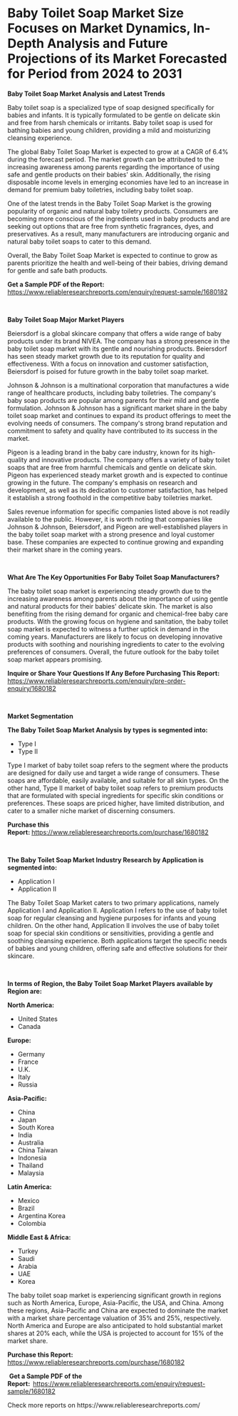 <p><h1>Baby Toilet Soap Market Size Focuses on Market Dynamics, In-Depth Analysis and Future Projections of its Market Forecasted for Period from 2024 to 2031</h1></p><p><strong>Baby Toilet Soap Market Analysis and Latest Trends</strong></p>
<p><p>Baby toilet soap is a specialized type of soap designed specifically for babies and infants. It is typically formulated to be gentle on delicate skin and free from harsh chemicals or irritants. Baby toilet soap is used for bathing babies and young children, providing a mild and moisturizing cleansing experience.</p><p>The global Baby Toilet Soap Market is expected to grow at a CAGR of 6.4% during the forecast period. The market growth can be attributed to the increasing awareness among parents regarding the importance of using safe and gentle products on their babies' skin. Additionally, the rising disposable income levels in emerging economies have led to an increase in demand for premium baby toiletries, including baby toilet soap.</p><p>One of the latest trends in the Baby Toilet Soap Market is the growing popularity of organic and natural baby toiletry products. Consumers are becoming more conscious of the ingredients used in baby products and are seeking out options that are free from synthetic fragrances, dyes, and preservatives. As a result, many manufacturers are introducing organic and natural baby toilet soaps to cater to this demand.</p><p>Overall, the Baby Toilet Soap Market is expected to continue to grow as parents prioritize the health and well-being of their babies, driving demand for gentle and safe bath products.</p></p>
<p><strong>Get a Sample PDF of the Report:&nbsp;</strong> <a href="https://www.reliableresearchreports.com/enquiry/request-sample/1680182">https://www.reliableresearchreports.com/enquiry/request-sample/1680182</a></p>
<p>&nbsp;</p>
<p><strong>Baby Toilet Soap Major Market Players</strong></p>
<p><p>Beiersdorf is a global skincare company that offers a wide range of baby products under its brand NIVEA. The company has a strong presence in the baby toilet soap market with its gentle and nourishing products. Beiersdorf has seen steady market growth due to its reputation for quality and effectiveness. With a focus on innovation and customer satisfaction, Beiersdorf is poised for future growth in the baby toilet soap market.</p><p>Johnson & Johnson is a multinational corporation that manufactures a wide range of healthcare products, including baby toiletries. The company's baby soap products are popular among parents for their mild and gentle formulation. Johnson & Johnson has a significant market share in the baby toilet soap market and continues to expand its product offerings to meet the evolving needs of consumers. The company's strong brand reputation and commitment to safety and quality have contributed to its success in the market.</p><p>Pigeon is a leading brand in the baby care industry, known for its high-quality and innovative products. The company offers a variety of baby toilet soaps that are free from harmful chemicals and gentle on delicate skin. Pigeon has experienced steady market growth and is expected to continue growing in the future. The company's emphasis on research and development, as well as its dedication to customer satisfaction, has helped it establish a strong foothold in the competitive baby toiletries market.</p><p>Sales revenue information for specific companies listed above is not readily available to the public. However, it is worth noting that companies like Johnson & Johnson, Beiersdorf, and Pigeon are well-established players in the baby toilet soap market with a strong presence and loyal customer base. These companies are expected to continue growing and expanding their market share in the coming years.</p></p>
<p>&nbsp;</p>
<p><strong>What Are The Key Opportunities For Baby Toilet Soap Manufacturers?</strong></p>
<p><p>The baby toilet soap market is experiencing steady growth due to the increasing awareness among parents about the importance of using gentle and natural products for their babies' delicate skin. The market is also benefiting from the rising demand for organic and chemical-free baby care products. With the growing focus on hygiene and sanitation, the baby toilet soap market is expected to witness a further uptick in demand in the coming years. Manufacturers are likely to focus on developing innovative products with soothing and nourishing ingredients to cater to the evolving preferences of consumers. Overall, the future outlook for the baby toilet soap market appears promising.</p></p>
<p><strong>Inquire or Share Your Questions If Any Before Purchasing This Report:</strong> <a href="https://www.reliableresearchreports.com/enquiry/pre-order-enquiry/1680182">https://www.reliableresearchreports.com/enquiry/pre-order-enquiry/1680182</a></p>
<p>&nbsp;</p>
<p><strong>Market Segmentation</strong></p>
<p><strong>The Baby Toilet Soap Market Analysis by types is segmented into:</strong></p>
<p><ul><li>Type I</li><li>Type II</li></ul></p>
<p><p>Type I market of baby toilet soap refers to the segment where the products are designed for daily use and target a wide range of consumers. These soaps are affordable, easily available, and suitable for all skin types. On the other hand, Type II market of baby toilet soap refers to premium products that are formulated with special ingredients for specific skin conditions or preferences. These soaps are priced higher, have limited distribution, and cater to a smaller niche market of discerning consumers.</p></p>
<p><strong>Purchase this Report:&nbsp;</strong><a href="https://www.reliableresearchreports.com/purchase/1680182">https://www.reliableresearchreports.com/purchase/1680182</a></p>
<p>&nbsp;</p>
<p><strong>The Baby Toilet Soap Market Industry Research by Application is segmented into:</strong></p>
<p><ul><li>Application I</li><li>Application II</li></ul></p>
<p><p>The Baby Toilet Soap Market caters to two primary applications, namely Application I and Application II. Application I refers to the use of baby toilet soap for regular cleansing and hygiene purposes for infants and young children. On the other hand, Application II involves the use of baby toilet soap for special skin conditions or sensitivities, providing a gentle and soothing cleansing experience. Both applications target the specific needs of babies and young children, offering safe and effective solutions for their skincare.</p></p>
<p>&nbsp;</p>
<p><strong>In terms of Region, the Baby Toilet Soap Market Players available by Region are:</strong></p>
<p>
    <p> <strong> North America: </strong>
        <ul>
            <li>United States</li>
            <li>Canada</li>
        </ul>
        </p> 
    <p> <strong> Europe: </strong>
        <ul>
            <li>Germany</li>
            <li>France</li>
            <li>U.K.</li>
            <li>Italy</li>
            <li>Russia</li>
        </ul>
        </p> 
    <p> <strong> Asia-Pacific: </strong>
        <ul>
            <li>China</li>
            <li>Japan</li>
            <li>South Korea</li>
            <li>India</li>
            <li>Australia</li>
            <li>China Taiwan</li>
            <li>Indonesia</li>
            <li>Thailand</li>
            <li>Malaysia</li>
        </ul>
        </p> 
    <p> <strong> Latin America: </strong>
        <ul>
            <li>Mexico</li>
            <li>Brazil</li>
            <li>Argentina Korea</li>
            <li>Colombia</li>
        </ul>
        </p> 
    <p> <strong> Middle East & Africa: </strong>
        <ul>
            <li>Turkey</li>
            <li>Saudi</li>
            <li>Arabia</li>
            <li>UAE</li>
            <li>Korea</li>
        </ul>
    </p>
    </p>
<p><p>The baby toilet soap market is experiencing significant growth in regions such as North America, Europe, Asia-Pacific, the USA, and China. Among these regions, Asia-Pacific and China are expected to dominate the market with a market share percentage valuation of 35% and 25%, respectively. North America and Europe are also anticipated to hold substantial market shares at 20% each, while the USA is projected to account for 15% of the market share.</p></p>
<p><strong>Purchase this Report: </strong><a href="https://www.reliableresearchreports.com/purchase/1680182">https://www.reliableresearchreports.com/purchase/1680182</a></p>
<p>&nbsp;<strong>Get a Sample PDF of the Report:&nbsp;&nbsp;</strong><a href="https://www.reliableresearchreports.com/enquiry/request-sample/1680182">https://www.reliableresearchreports.com/enquiry/request-sample/1680182</a></p>
<p><strong></strong></p>
<p>Check more reports on https://www.reliableresearchreports.com/</p>